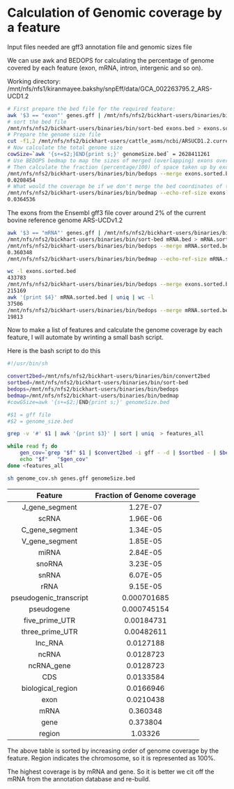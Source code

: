 # Calculation of Genomic coverage by a feature

Input files needed are gff3 annotation file and genomic sizes file

We can use awk and BEDOPS for calculating the percentage of genome covered by each feature (exon, mRNA, intron, intergenic and so on).

Working directory: /mnt/nfs/nfs1/kiranmayee.bakshy/snpEff/data/GCA_002263795.2_ARS-UCD1.2

```bash
# First prepare the bed file for the required feature:
awk '$3 == "exon"' genes.gff | /mnt/nfs/nfs2/bickhart-users/binaries/bin/convert2bed -i gff - -d > exons.bed
# sort the bed file
/mnt/nfs/nfs2/bickhart-users/binaries/bin/sort-bed exons.bed > exons.sorted.bed
# Prepare the genome size file 
cut -f1,2 /mnt/nfs/nfs2/bickhart-users/cattle_asms/ncbi/ARSUCD1.2.current_ref.fa.fai > genomeSize.bed
# Now calculate the total genome size
cowSize=`awk '{s+=$2;}END{print s;}' genomeSize.bed` = 2628411261
# Use BEDOPS bedmap to map the sizes of merged (overlapping) exons over the current genomic space. 
# Then calculate the fraction (percentage/100) of space taken up by exons by dividing by the size of the genome build
/mnt/nfs/nfs2/bickhart-users/binaries/bin/bedops --merge exons.sorted.bed | /mnt/nfs/nfs2/bickhart-users/binaries/bin/bedmap --echo-ref-size - genomeSize.bed | awk '{s+=$1;}END{print s/2628411261;}'
0.0208454
# What would the coverage be if we don't merge the bed coordinates of the exons
/mnt/nfs/nfs2/bickhart-users/binaries/bin/bedmap --echo-ref-size exons.sorted.bed genomeSize.bed | awk '{s+=$1;}END{print s/2628411261;}'
0.0364536
```

The exons from the Ensembl gff3 file cover around 2% of the current bovine reference genome ARS-UCDv1.2

```bash
awk '$3 == "mRNA"' genes.gff | /mnt/nfs/nfs2/bickhart-users/binaries/bin/convert2bed -i gff - -d > mRNA.bed
/mnt/nfs/nfs2/bickhart-users/binaries/bin/sort-bed mRNA.bed > mRNA.sorted.bed
/mnt/nfs/nfs2/bickhart-users/binaries/bin/bedops --merge mRNA.sorted.bed | /mnt/nfs/nfs2/bickhart-users/binaries/bin/bedmap --echo-ref-size - genomeSize.bed | awk '{s+=$1;}END{print s/2628411261;}'
0.360348
/mnt/nfs/nfs2/bickhart-users/binaries/bin/bedmap --echo-ref-size mRNA.sorted.bed genomeSize.bed | awk '{s+=$1;}END{print s/2628411261;}' 0.832335
```

```bash
wc -l exons.sorted.bed
433783
/mnt/nfs/nfs2/bickhart-users/binaries/bin/bedops --merge exons.sorted.bed | wc -l
215169
awk '{print $4}' mRNA.sorted.bed | uniq | wc -l
37506
/mnt/nfs/nfs2/bickhart-users/binaries/bin/bedops --merge mRNA.sorted.bed | wc -l
19813
```
Now to make a list of features and calculate the genome coverage by each feature, I will automate by wrinting a small bash script.

Here is the bash script to do this

```bash
#!/usr/bin/sh

convert2bed=/mnt/nfs/nfs2/bickhart-users/binaries/bin/convert2bed
sortbed=/mnt/nfs/nfs2/bickhart-users/binaries/bin/sort-bed
bedops=/mnt/nfs/nfs2/bickhart-users/binaries/bin/bedops
bedmap=/mnt/nfs/nfs2/bickhart-users/binaries/bin/bedmap
#cowGSize=awk '{s+=$2;}END{print s;}' genomeSize.bed

#$1 = gff file
#$2 = genome_size.bed

grep -v '#' $1 | awk '{print $3}' | sort | uniq  > features_all

while read f; do
	gen_cov=`grep "$f" $1 | $convert2bed -i gff - -d | $sortbed - | $bedops --merge - | $bedmap --echo-ref-size - $2 | awk '{s+=$1;}END{print s/2628411261;}'`
	echo "$f"	"$gen_cov"
done <features_all
```


```bash
sh genome_cov.sh genes.gff genomeSize.bed
```



**Feature**|**Fraction of Genome coverage**
:-----:|:-----:
J\_gene\_segment|1.27E-07
scRNA|1.96E-06
C\_gene\_segment|1.34E-05
V\_gene\_segment|1.85E-05
miRNA|2.84E-05
snoRNA|3.23E-05
snRNA|6.07E-05
rRNA|9.15E-05
pseudogenic\_transcript|0.000701685
pseudogene|0.000745154
five\_prime\_UTR|0.00184731
three\_prime\_UTR|0.00482611
lnc\_RNA|0.0127188
ncRNA|0.0128723
ncRNA\_gene|0.0128723
CDS|0.0133584
biological\_region|0.0166946
exon|0.0210438
mRNA|0.360348
gene|0.373804
region|1.03326


The above table is sorted by increasing order of genome coverage by the feature. Region indicates the chromosome, so it is represented as 100%.

The highest coverage is by mRNA and gene. So it is better we cit off the mRNA from the annotation database and re-build. 



